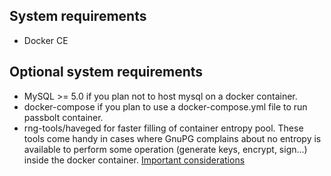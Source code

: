 ## System requirements

* Docker CE

## Optional system requirements

* MySQL >= 5.0 if you plan not to host mysql on a docker container.
* docker-compose if you plan to use a docker-compose.yml file to run passbolt container.
* rng-tools/haveged for faster filling of container entropy pool. These tools come handy in cases where GnuPG complains about no entropy is available to perform some operation (generate keys, encrypt, sign...) inside the docker container. [Important considerations](https://security.stackexchange.com/questions/39992/is-it-safe-to-use-rng-tools-on-a-virtual-machine)
